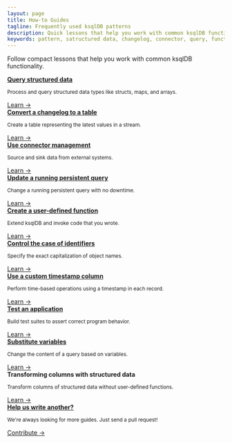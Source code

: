 ```yaml
---
layout: page
title: How-to Guides 
tagline: Frequently used ksqlDB patterns 
description: Quick lessons that help you work with common ksqlDB functionality. 
keywords: pattern, satructured data, changelog, connector, query, function, identifier, timestamp, variable
---
```


Follow compact lessons that help you work with common ksqlDB functionality.

<div class="cards">
  <div class="card how-to-guide">
    <a href="/how-to-guides/query-structured-data"><strong>Query structured data</strong></a>
    <p class="card-body"><small>Process and query structured data types like structs, maps, and arrays.</small></p>
    <span><a href="/how-to-guides/query-structured-data">Learn →</a></span>
  </div>

  <div class="card how-to-guide">
    <a href="/how-to-guides/convert-changelog-to-table"><strong>Convert a changelog to a table</strong></a>
    <p class="card-body"><small>Create a table representing the latest values in a stream.</small></p>
    <span><a href="/how-to-guides/convert-changelog-to-table">Learn →</a></span>
  </div>

  <div class="card how-to-guide">
    <a href="/how-to-guides/use-connector-management"><strong>Use connector management</strong></a>
    <p class="card-body"><small>Source and sink data from external systems.</small></p>
    <span><a href="/how-to-guides/use-connector-management">Learn →</a></span>
  </div>
</div>

<div class="cards">
  <div class="card how-to-guide">
    <a href="/how-to-guides/update-a-running-persistent-query"><strong>Update a running persistent query</strong></a>
    <p class="card-body"><small>Change a running persistent query with no downtime.</small></p>
    <span><a href="/how-to-guides/update-a-running-persistent-query">Learn →</a></span>
  </div>

  <div class="card how-to-guide">
    <a href="/how-to-guides/create-a-user-defined-function"><strong>Create a user-defined function</strong></a>
    <p class="card-body"><small>Extend ksqlDB and invoke code that you wrote.</small></p>
    <span><a href="/how-to-guides/create-a-user-defined-function">Learn →</a></span>
  </div>

  <div class="card how-to-guide">
    <a href="/how-to-guides/control-the-case-of-identifiers"><strong>Control the case of identifiers</strong></a>
    <p class="card-body"><small>Specify the exact capitalization of object names.</small></p>
    <span><a href="/how-to-guides/control-the-case-of-identifiers">Learn →</a></span>
  </div>
</div>

<div class="cards">
  <div class="card how-to-guide">
    <a href="/how-to-guides/use-a-custom-timestamp-column"><strong>Use a custom timestamp column</strong></a>
    <p class="card-body"><small>Perform time-based operations using a timestamp in each record.</small></p>
    <span><a href="/how-to-guides/use-a-custom-timestamp-column">Learn →</a></span>
  </div>

  <div class="card how-to-guide">
    <a href="/how-to-guides/test-an-app"><strong>Test an application</strong></a>
    <p class="card-body"><small>Build test suites to assert correct program behavior.</small></p>
    <span><a href="/how-to-guides/test-an-app">Learn →</a></span>
  </div>

  <div class="card how-to-guide">
    <a href="/how-to-guides/substitute-variables"><strong>Substitute variables</strong></a>
    <p class="card-body"><small>Change the content of a query based on variables.</small></p>
    <span><a href="/how-to-guides/substitute-variables">Learn →</a></span>
  </div>
</div>

<div class="cards">
  <div class="card how-to-guide">
    <strong>Transforming columns with structured data</strong>
    <p class="card-body"><small>Transform columns of structured data without user-defined functions.</small></p>
    <span><a href="/how-to-guides/use-lambda-functions">Learn →</a></span>
  </div>
  
  <div class="card how-to-guide contribute">
    <a href="https://github.com/confluentinc/ksql"><strong>Help us write another?</strong></a>
    <p class="card-body"><small>We're always looking for more guides. Just send a pull request!</small></p>
    <span><a href="https://github.com/confluentinc/ksql">Contribute →</a></span>
  </div>
</div>